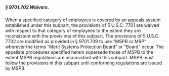 ##### § 9701.702 Waivers. #####

When a specified category of employees is covered by an appeals system established under this subpart, the provisions of 5 U.S.C. 7701 are waived with respect to that category of employees to the extent they are inconsistent with the provisions of this subpart. The provisions of 5 U.S.C. 7702 are modified as provided in § 9701.709 to use “MSPB or MRP” wherever the terms “Merit Systems Protection Board” or “Board” occur. The appellate procedures specified herein supersede those of MSPB to the extent MSPB regulations are inconsistent with this subpart. MSPB must follow the provisions in this subpart until conforming regulations are issued by MSPB.